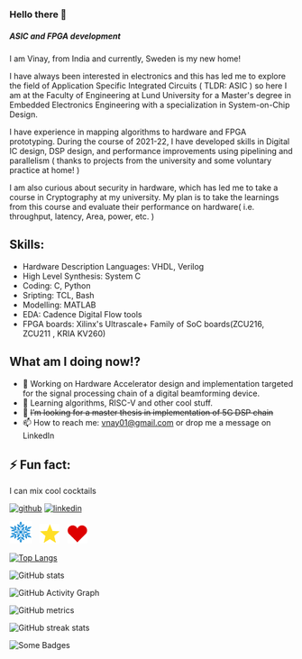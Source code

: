 
### Hello there 👋 
##### ASIC and FPGA development
<!-- ![ASIC and FPGA development](https://media-exp1.licdn.com/dms/image/C4D16AQGAXwuPyyeMGQ/profile-displaybackgroundimage-shrink_350_1400/0/1651191608942?e=1672876800&v=beta&t=Qe56jDIxVTYjnwq3b2OmTLLHkJjj8Qf5D8WnaR4l3yk) -->

I am Vinay, from India and currently, Sweden is my new home! 

I have always been interested in electronics and this has led me to explore the field of Application Specific Integrated Circuits ( TLDR:  ASIC ) so here I am at the Faculty of Engineering at Lund University for a Master's degree in Embedded Electronics Engineering with a specialization in System-on-Chip Design.

I have experience in mapping algorithms to hardware and FPGA prototyping. 
During the course of 2021-22, I have developed skills in Digital IC design, DSP design, and performance improvements using pipelining and parallelism ( thanks to projects from the university and some voluntary practice at home! ) 


I am also curious about security in hardware, which has led me to take a course in Cryptography at my university. My plan is to take the learnings from this course and evaluate their performance on hardware( i.e. throughput, latency, Area, power, etc. )

## Skills: 
-  Hardware Description Languages: VHDL, Verilog
- High Level Synthesis: System C
- Coding: C, Python
- Sripting: TCL, Bash
- Modelling: MATLAB
- EDA: Cadence Digital Flow tools
- FPGA boards: Xilinx's Ultrascale+ Family of SoC boards(ZCU216, ZCU211 , KRIA KV260)

## What am I doing now!?

- 🔭 Working on Hardware Accelerator design and implementation targeted for the signal processing chain of a digital beamforming device.
- 🌱 Learning algorithms, RISC-V and other cool stuff.
- 👯 ~~I’m looking for a master thesis in implementation of 5G DSP chain~~
- 📫 How to reach me: vnay01@gmail.com or drop me a message on LinkedIn

## ⚡ Fun fact: 
I can mix cool cocktails


[<img src='https://cdn.jsdelivr.net/npm/simple-icons@3.0.1/icons/github.svg' alt='github' height='40'>](https://github.com/vnay01)  [<img src='https://cdn.jsdelivr.net/npm/simple-icons@3.0.1/icons/linkedin.svg' alt='linkedin' height='40'>](https://www.linkedin.com/in/vnay01/)  

<a href='https://archiveprogram.github.com/'><img src='https://raw.githubusercontent.com/acervenky/animated-github-badges/master/assets/acbadge.gif' width='40' height='40'></a> <a href='https://stars.github.com/'><img src='https://raw.githubusercontent.com/acervenky/animated-github-badges/master/assets/starbadge.gif' width='35' height='35'></a> <a href='https://docs.github.com/en/github/supporting-the-open-source-community-with-github-sponsors'><img src='https://raw.githubusercontent.com/acervenky/animated-github-badges/master/assets/sponsorbadge.gif' width='35' height='35'></a> 

[![Top Langs](https://github-readme-stats.vercel.app/api/top-langs/?username=vnay01)](https://github.com/anuraghazra/github-readme-stats)

![GitHub stats](https://github-readme-stats.vercel.app/api?username=vnay01&show_icons=true&count_private=true)  

![GitHub Activity Graph](https://activity-graph.herokuapp.com/graph?username=vnay01)  

![GitHub metrics](https://metrics.lecoq.io/vnay01)  

![GitHub streak stats](https://github-readme-streak-stats.herokuapp.com/?user=vnay01)  

<!--  ![Profile views](https://gpvc.arturio.dev/vnay01)  -->
![Some Badges](https://www.credly.com/badges/95a1e708-eebc-4d49-8cdb-9f41ec200735/public_url)
